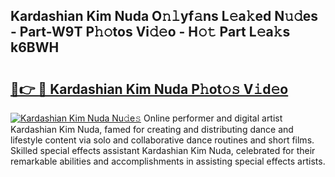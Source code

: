 ## Kardashian Kim Nuda O𝚗𝚕yf𝚊ns L𝚎a𝚔ed N𝚞𝚍es - Part-W9T P𝚑𝚘tos Vi𝚍𝚎o - H𝚘𝚝 Part L𝚎a𝚔s k6BWH

# <h2><a href="http://kf6fk8.oniu.top/?m=Kardashian+Kim+Nuda">🔗👉 🔴 Kardashian Kim Nuda P𝚑ot𝚘𝚜 V𝚒d𝚎o</a></h2>

[![Kardashian Kim Nuda Nu𝚍e𝚜](https://i.imgur.com/0qMVB7G.gif)](http://kf6fk8.oniu.top/?m=Kardashian+Kim+Nuda)
Online performer and digital artist Kardashian Kim Nuda, famed for creating and distributing dance and lifestyle content via solo and collaborative dance routines and short films. Skilled special effects assistant Kardashian Kim Nuda, celebrated for their remarkable abilities and accomplishments in assisting special effects artists.  
